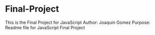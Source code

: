 # Final-Project
This is the Final Project for JavaScript
Author: Joaquin Gomez
Purpose: Readme file for JavaScript Final Project